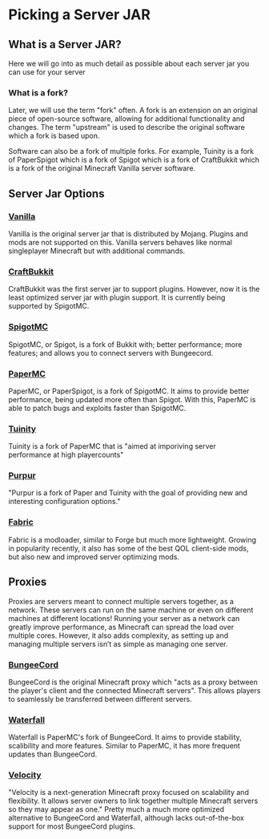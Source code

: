 # Picking a Server JAR

## What is a Server JAR?

<!---- [a server jar is blah blah something] --->

Here we will go into as much detail as possible about each server jar you can use for your server

### What is a fork?

Later, we will use the term "fork" often. A fork is an extension on an original piece of open-source software, allowing for additional functionality and changes. The term "upstream" is used to describe the original software which a fork is based upon.

Software can also be a fork of multiple forks. For example, Tuinity is a fork of PaperSpigot which is a fork of Spigot which is a fork of CraftBukkit which is a fork of the original Minecraft Vanilla server software.

## Server Jar Options

### [Vanilla](https://www.minecraft.net/en-us/download/server)

Vanilla is the original server jar that is distributed by Mojang.
Plugins and mods are not supported on this.
Vanilla servers behaves like normal singleplayer Minecraft but with additional commands.

### [CraftBukkit](https://getbukkit.org/download/craftbukkit)

CraftBukkit was the first server jar to support plugins.
However, now it is the least optimized server jar with plugin support.
It is currently being supported by SpigotMC.

### [SpigotMC](https://getbukkit.org/download/spigot)

SpigotMC, or Spigot, is a fork of Bukkit with; better performance; more features; and allows you to connect servers with Bungeecord.

### [PaperMC](https://papermc.io/downloads)

PaperMC, or PaperSpigot, is a fork of SpigotMC. It aims to provide better performance, being updated more often than Spigot.
With this, PaperMC is able to patch bugs and exploits faster than SpigotMC.

<!---- REMOVED AS NOT BALANCED OPINION
A selection of added features and optimalizations:
-	Async chunck loading and saving
-	Timings reports
-	No-tick view distance
-	Several optimisations on TNT, hoppers and restone
--->

### [Tuinity](https://github.com/Spottedleaf/Tuinity)

Tuinity is a fork of PaperMC that is "aimed at imporiving server performance at high playercounts"

<!---- MORE INFO NEEDED --->

### [Purpur](https://github.com/pl3xgaming/Purpur)

"Purpur is a fork of Paper and Tuinity with the goal of providing new and interesting configuration options."

<!----- REMOVED AS NOT BALANCED OPINION
Some of the features it adds:
-	Lots of tweaks for entities. For example: make all mobs ridable, change max health
-	Change mechanics. Such as: mine spawners with sulk touch, mending repairs most damaged equipment, totems of undying are working when only in inventory
-	Lots more
---->

### [Fabric](https://fabricmc.net/)

Fabric is a modloader, similar to Forge but much more lightweight.
Growing in popularity recently, it also has some of the best QOL client-side mods, but also new and improved server optimizing mods.

## Proxies

Proxies are servers meant to connect multiple servers together, as a network. These servers can run on the same machine or even on different machines at different locations!
Running your server as a network can greatly improve performance, as Minecraft can spread the load over multiple cores.
However, it also adds complexity, as setting up and managing multiple servers isn’t as simple as managing one server.

### [BungeeCord](https://ci.md-5.net/job/BungeeCord/)

BungeeCord is the original Minecraft proxy which "acts as a proxy between the player's client and the connected Minecraft servers". This allows players to seamlessly be transferred between different servers.

### [Waterfall](https://papermc.io/downloads#Waterfall)

Waterfall is PaperMC's fork of BungeeCord. It aims to provide stability, scalibility and more features. Similar to PaperMC, it has more frequent updates than BungeeCord.

### [Velocity](https://velocitypowered.com/)
"Velocity is a next-generation Minecraft proxy focused on scalability and flexibility. It allows server owners to link together multiple Minecraft servers so they may appear as one." Pretty much a much more optimized alternative to BungeeCord and Waterfall, although lacks out-of-the-box support for most BungeeCord plugins.
